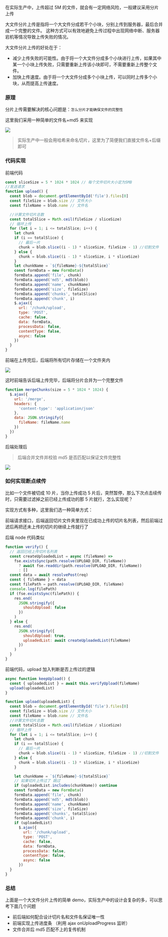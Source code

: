 在实际生产中，上传超过 5M 的文件，就会有一定网络风险，一般建议采用分片上传

大文件分片上传是指将一个大文件分成若干个小块，分别上传到服务器，最后合并成一个完整的文件。
这种方式可以有效地避免上传过程中出现网络中断、服务器宕机等情况导致上传失败的情况。

大文件分片上传的好处在于：

- 减少上传失败的可能性。由于将一个大文件分成多个小块进行上传，如果其中某一个小块上传失败，只需要重新上传该小块即可，不需要重新上传整个文件。
- 加快上传速度。由于将一个大文件分成多个小块上传，可以同时上传多个小块，从而提高上传速度。

### 原理

分片上传需要解决的核心问题是：`怎么分片才能确保文件的完整性`

这里我们采用一种简单的文件名+md5 来实现

![](https://gcy-1306312261.cos.ap-chengdu.myqcloud.com/blog/20230322103609.png)

> 实际生产中一般会用哈希来命名切片，这里为了简便我们直接文件名+后缀即可

### 代码实现

前端代码

```javascript
const sliceSize = 5 * 1024 * 1024 // 每个文件切片大小定为5MB
//发送请求
function upload() {
  const blob = document.getElementById('file').files[0]
  const fileSize = blob.size // 文件大小
  const fileName = blob.name // 文件名

  //计算文件切片总数
  const totalSlice = Math.ceil(fileSize / sliceSize)
  // 循环上传
  for (let i = 1; i <= totalSlice; i++) {
    let chunk
    if (i == totalSlice) {
      // 最后一片
      chunk = blob.slice((i - 1) * sliceSize, fileSize - 1) //切割文件
    } else {
      chunk = blob.slice((i - 1) * sliceSize, i * sliceSize)
    }
    let chunkName = `${fileName}-${totalSlice}`
    const formData = new FormData()
    formData.append('file', chunk)
    formData.append('md5', md5(blob))
    formData.append('name', chunkName)
    formData.append('size', fileSize)
    formData.append('chunks', totalSlice)
    formData.append('chunk', i)
    $.ajax({
      url: '/chunk/upload',
      type: 'POST',
      cache: false,
      data: formData,
      processData: false,
      contentType: false,
      async: false
    })
  }
}
```

前端在上传完后，后端将所有切片存储在一个文件夹内

![](https://gcy-1306312261.cos.ap-chengdu.myqcloud.com/blog/20230322105044.png)

这时前端告诉后端上传完毕，后端将分片合并为一个完整文件

```javascript
function mergeChunks(size = 5 * 1024 * 1024) {
  $.ajax({
    url: '/merge',
    headers: {
      'content-type': 'application/json'
    },
    data: JSON.stringify({
      fileName: fileName.name
    })
  })
}
```

后端处理后

> 后端合并文件并校验 md5 是否匹配以保证文件完整性

![](https://gcy-1306312261.cos.ap-chengdu.myqcloud.com/blog/20230322105236.png)

### 如何实现断点续传

比如一个文件被切成 10 片，当你上传成功 5 片后，突然暂停，那么下次点击续传时，只需要过滤掉之前已经上传成功的那 5 片就行，怎么实现呢？

实现方式有多种，这里我们选一种简单方式：

前端请求接口，后端返回切片文件夹里现在已成功上传的切片名列表，然后前端过滤后再把还未上传的切片的继续上传就行了

后端 node 代码类似

```javascript
function verify() {
  // 返回已经上传切片名列表
  const createUploadedList = async (fileName) =>
    fse.existsSync(path.resolve(UPLOAD_DIR, fileName))
      ? await fse.readdir(path.resolve(UPLOAD_DIR, fileName))
      : []
  const data = await resolvePost(req)
  const { fileName } = data
  const filePath = path.resolve(UPLOAD_DIR, fileName)
  console.log(filePath)
  if (fse.existsSync(filePath)) {
    res.end(
      JSON.stringify({
        shouldUpload: false
      })
    )
  } else {
    res.end(
      JSON.stringify({
        shouldUpload: true,
        uploadedList: await createUploadedList(fileName)
      })
    )
  }
}
```

前端代码，upload 加入判断是否上传过的逻辑

```javascript
async function keepUpload() {
  const { uploadedList } = await this.verifyUpload(fileName)
  upload(uploadedList)
}

function upload(uploadedList) {
  const blob = document.getElementById('file').files[0]
  const fileSize = blob.size // 文件大小
  const fileName = blob.name // 文件名
  //计算文件切片总数
  const totalSlice = Math.ceil(fileSize / sliceSize)
  // 循环上传
  for (let i = 1; i <= totalSlice; i++) {
    let chunk
    if (i == totalSlice) {
      // 最后一片
      chunk = blob.slice((i - 1) * sliceSize, fileSize - 1) //切割文件
    } else {
      chunk = blob.slice((i - 1) * sliceSize, i * sliceSize)
    }

    let chunkName = `${fileName}-${totalSlice}`
    // 如果切片上传过了 跳过
    if (uploadedList.includes(chunkName)) continue
    const formData = new FormData()
    formData.append('file', chunk)
    formData.append('md5', md5(blob))
    formData.append('name', chunkName)
    formData.append('size', fileSize)
    formData.append('chunks', totalSlice)
    formData.append('chunk', i)
    if (uploadedList)
      $.ajax({
        url: '/chunk/upload',
        type: 'POST',
        cache: false,
        data: formData,
        processData: false,
        contentType: false,
        async: false
      })
  }
}
```

### 总结

上面是一个大文件分片上传的简单 demo，实际生产中的设计会复杂的多，可以思考下面几个问题

- 前后端如何配合设计切片名和文件名保证唯一性
- 前端实现上传进度条 （利用 ajax onUploadProgress 监听）
- 文件合并后 md5 匹配不上的复传机制
